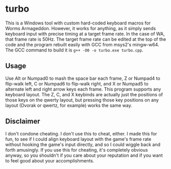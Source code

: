 # turbo

This is a Windows tool with custom hard-coded keyboard macros for Worms Armageddon.  However, it works for anything, as it simply sends keyboard input with precise timing at a target frame rate.  In the case of WA, that frame rate is 50Hz.  The target frame rate can be edited at the top of the code and the program rebuilt easily with GCC from msys2's mingw-w64.  The GCC command to build it is ```g++ -O0 -o turbo.exe turbo.cpp```.

## Usage

Use Alt or Numpad0 to mash the space bar each frame, Z or Numpad4 to flip-walk left, C or Numpad6 to flip-walk right, and X or Numpad5 to alternate left and right arrow keys each frame.  This program supports any keyboard layout.  The Z, C, and X keybinds are actually just the positions of those keys on the qwerty layout, but pressing those key positions on any layout (Dvorak or qwertz, for example) works the same way.

## Disclaimer

I don't condone cheating.  I don't use this to cheat, either.  I made this for fun, to see if I could align keyboard layout with the game's frame rate without hooking the game's input directly, and so I could wiggle back and forth amusingly.  If you use this for cheating, it's completely obvious anyway, so you shouldn't if you care about your reputation and if you want to feel good about your accomplishments.
